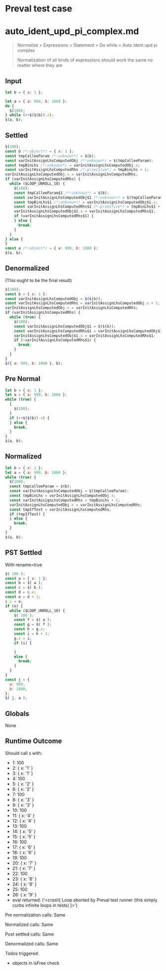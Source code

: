 # Preval test case

# auto_ident_upd_pi_complex.md

> Normalize > Expressions > Statement > Do while > Auto ident upd pi complex
>
> Normalization of all kinds of expressions should work the same no matter where they are

## Input

`````js filename=intro
let b = { x: 1 };

let a = { a: 999, b: 1000 };
do {
  $(100);
} while (++$($(b)).x);
$(a, b);
`````

## Settled


`````js filename=intro
$(100);
const b /*:object*/ = { x: 1 };
const tmpCalleeParam /*:unknown*/ = $(b);
const varInitAssignLhsComputedObj /*:unknown*/ = $(tmpCalleeParam);
const tmpBinLhs /*:unknown*/ = varInitAssignLhsComputedObj.x;
const varInitAssignLhsComputedRhs /*:primitive*/ = tmpBinLhs + 1;
varInitAssignLhsComputedObj.x = varInitAssignLhsComputedRhs;
if (varInitAssignLhsComputedRhs) {
  while ($LOOP_UNROLL_10) {
    $(100);
    const tmpCalleeParam$1 /*:unknown*/ = $(b);
    const varInitAssignLhsComputedObj$1 /*:unknown*/ = $(tmpCalleeParam$1);
    const tmpBinLhs$1 /*:unknown*/ = varInitAssignLhsComputedObj$1.x;
    const varInitAssignLhsComputedRhs$1 /*:primitive*/ = tmpBinLhs$1 + 1;
    varInitAssignLhsComputedObj$1.x = varInitAssignLhsComputedRhs$1;
    if (varInitAssignLhsComputedRhs$1) {
    } else {
      break;
    }
  }
} else {
}
const a /*:object*/ = { a: 999, b: 1000 };
$(a, b);
`````

## Denormalized
(This ought to be the final result)

`````js filename=intro
$(100);
const b = { x: 1 };
const varInitAssignLhsComputedObj = $($(b));
const varInitAssignLhsComputedRhs = varInitAssignLhsComputedObj.x + 1;
varInitAssignLhsComputedObj.x = varInitAssignLhsComputedRhs;
if (varInitAssignLhsComputedRhs) {
  while (true) {
    $(100);
    const varInitAssignLhsComputedObj$1 = $($(b));
    const varInitAssignLhsComputedRhs$1 = varInitAssignLhsComputedObj$1.x + 1;
    varInitAssignLhsComputedObj$1.x = varInitAssignLhsComputedRhs$1;
    if (!varInitAssignLhsComputedRhs$1) {
      break;
    }
  }
}
$({ a: 999, b: 1000 }, b);
`````

## Pre Normal


`````js filename=intro
let b = { x: 1 };
let a = { a: 999, b: 1000 };
while (true) {
  {
    $(100);
  }
  if (++$($(b)).x) {
  } else {
    break;
  }
}
$(a, b);
`````

## Normalized


`````js filename=intro
let b = { x: 1 };
let a = { a: 999, b: 1000 };
while (true) {
  $(100);
  const tmpCalleeParam = $(b);
  const varInitAssignLhsComputedObj = $(tmpCalleeParam);
  const tmpBinLhs = varInitAssignLhsComputedObj.x;
  const varInitAssignLhsComputedRhs = tmpBinLhs + 1;
  varInitAssignLhsComputedObj.x = varInitAssignLhsComputedRhs;
  const tmpIfTest = varInitAssignLhsComputedRhs;
  if (tmpIfTest) {
  } else {
    break;
  }
}
$(a, b);
`````

## PST Settled
With rename=true

`````js filename=intro
$( 100 );
const a = { x: 1 };
const b = $( a );
const c = $( b );
const d = c.x;
const e = d + 1;
c.x = e;
if (e) {
  while ($LOOP_UNROLL_10) {
    $( 100 );
    const f = $( a );
    const g = $( f );
    const h = g.x;
    const i = h + 1;
    g.x = i;
    if (i) {

    }
    else {
      break;
    }
  }
}
const j = {
  a: 999,
  b: 1000,
};
$( j, a );
`````

## Globals

None

## Runtime Outcome

Should call `$` with:
 - 1: 100
 - 2: { x: '1' }
 - 3: { x: '1' }
 - 4: 100
 - 5: { x: '2' }
 - 6: { x: '2' }
 - 7: 100
 - 8: { x: '3' }
 - 9: { x: '3' }
 - 10: 100
 - 11: { x: '4' }
 - 12: { x: '4' }
 - 13: 100
 - 14: { x: '5' }
 - 15: { x: '5' }
 - 16: 100
 - 17: { x: '6' }
 - 18: { x: '6' }
 - 19: 100
 - 20: { x: '7' }
 - 21: { x: '7' }
 - 22: 100
 - 23: { x: '8' }
 - 24: { x: '8' }
 - 25: 100
 - 26: { x: '9' }
 - eval returned: ('<crash[ Loop aborted by Preval test runner (this simply curbs infinite loops in tests) ]>')

Pre normalization calls: Same

Normalized calls: Same

Post settled calls: Same

Denormalized calls: Same

Todos triggered:
- objects in isFree check